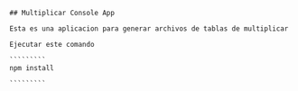     ## Multiplicar Console App
    
    Esta es una aplicacion para generar archivos de tablas de multiplicar

    Ejecutar este comando 

    `````````
    npm install

    `````````